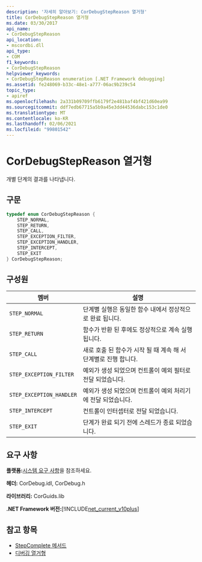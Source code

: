 ```yaml
---
description: '자세히 알아보기: CorDebugStepReason 열거형'
title: CorDebugStepReason 열거형
ms.date: 03/30/2017
api_name:
- CorDebugStepReason
api_location:
- mscordbi.dll
api_type:
- COM
f1_keywords:
- CorDebugStepReason
helpviewer_keywords:
- CorDebugStepReason enumeration [.NET Framework debugging]
ms.assetid: fe248069-b33c-48e1-a777-06ac9b239c54
topic_type:
- apiref
ms.openlocfilehash: 2a331b09709ffb6179f2e481baf4bf421d60ea99
ms.sourcegitcommit: ddf7edb67715a5b9a45e3dd44536dabc153c1de0
ms.translationtype: MT
ms.contentlocale: ko-KR
ms.lasthandoff: 02/06/2021
ms.locfileid: "99801542"
---
```

# <a name="cordebugstepreason-enumeration"></a>CorDebugStepReason 열거형

개별 단계의 결과를 나타냅니다.  
  
## <a name="syntax"></a>구문  
  
```cpp  
typedef enum CorDebugStepReason {  
    STEP_NORMAL,  
    STEP_RETURN,  
    STEP_CALL,  
    STEP_EXCEPTION_FILTER,  
    STEP_EXCEPTION_HANDLER,  
    STEP_INTERCEPT,  
    STEP_EXIT  
} CorDebugStepReason;  
```  
  
## <a name="members"></a>구성원  
  
|멤버|설명|  
|------------|-----------------|  
|`STEP_NORMAL`|단계별 실행은 동일한 함수 내에서 정상적으로 완료 됩니다.|  
|`STEP_RETURN`|함수가 반환 된 후에도 정상적으로 계속 실행 됩니다.|  
|`STEP_CALL`|새로 호출 된 함수가 시작 될 때 계속 해 서 단계별로 진행 합니다.|  
|`STEP_EXCEPTION_FILTER`|예외가 생성 되었으며 컨트롤이 예외 필터로 전달 되었습니다.|  
|`STEP_EXCEPTION_HANDLER`|예외가 생성 되었으며 컨트롤이 예외 처리기에 전달 되었습니다.|  
|`STEP_INTERCEPT`|컨트롤이 인터셉터로 전달 되었습니다.|  
|`STEP_EXIT`|단계가 완료 되기 전에 스레드가 종료 되었습니다.|  
  
## <a name="requirements"></a>요구 사항  

 **플랫폼:**[시스템 요구 사항](../../get-started/system-requirements.md)을 참조하세요.  
  
 **헤더:** CorDebug.idl, CorDebug.h  
  
 **라이브러리:** CorGuids.lib  
  
 **.NET Framework 버전:**[!INCLUDE[net_current_v10plus](../../../../includes/net-current-v10plus-md.md)]  
  
## <a name="see-also"></a>참고 항목

- [StepComplete 메서드](icordebugmanagedcallback-stepcomplete-method.md)
- [디버깅 열거형](debugging-enumerations.md)
